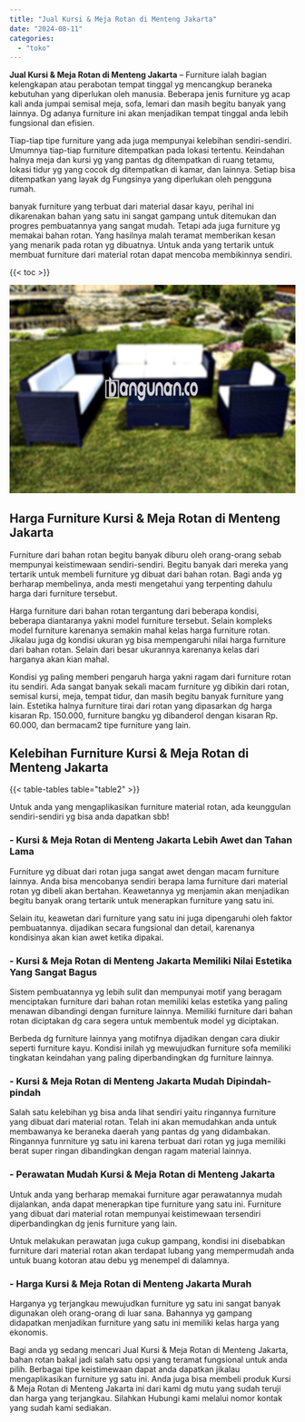 ```yaml
---
title: "Jual Kursi & Meja Rotan di Menteng Jakarta"
date: "2024-08-11"
categories: 
  - "toko"
---
```


**Jual Kursi & Meja Rotan di Menteng Jakarta** – Furniture ialah bagian kelengkapan atau perabotan tempat tinggal yg mencangkup beraneka kebutuhan yang diperlukan oleh manusia. Beberapa jenis furniture yg acap kali anda jumpai semisal meja, sofa, lemari dan masih begitu banyak yang lainnya. Dg adanya furniture ini akan menjadikan tempat tinggal anda lebih fungsional dan efisien.

Tiap-tiap tipe furniture yang ada juga mempunyai kelebihan sendiri-sendiri. Umumnya tiap-tiap furniture ditempatkan pada lokasi tertentu. Keindahan halnya meja dan kursi yg yang pantas dg ditempatkan di ruang tetamu, lokasi tidur yg yang cocok dg ditempatkan di kamar, dan lainnya. Setiap bisa ditempatkan yang layak dg Fungsinya yang diperlukan oleh pengguna rumah.

banyak furniture yang terbuat dari material dasar kayu, perihal ini dikarenakan bahan yang satu ini sangat gampang untuk ditemukan dan progres pembuatannya yang sangat mudah. Tetapi ada juga furniture yg memakai bahan rotan. Yang hasilnya malah teramat memberikan kesan yang menarik pada rotan yg dibuatnya. Untuk anda yang tertarik untuk membuat furniture dari material rotan dapat mencoba membikinnya sendiri.

{{< toc >}}

![Jual Kursi & Meja Rotan di Menteng Jakarta](/images/kursi-meja-rotan-murah47.png)

## Harga Furniture Kursi & Meja Rotan di Menteng Jakarta

Furniture dari bahan rotan begitu banyak diburu oleh orang-orang sebab mempunyai keistimewaan sendiri-sendiri. Begitu banyak dari mereka yang tertarik untuk membeli furniture yg dibuat dari bahan rotan. Bagi anda yg berharap membelinya, anda mesti mengetahui yang terpenting dahulu harga dari furniture tersebut.

Harga furniture dari bahan rotan tergantung dari beberapa kondisi, beberapa diantaranya yakni model furniture tersebut. Selain kompleks model furniture karenanya semakin mahal kelas harga furniture rotan. Jikalau juga dg kondisi ukuran yg bisa mempengaruhi nilai harga furniture dari bahan rotan. Selain dari besar ukurannya karenanya kelas dari harganya akan kian mahal.

Kondisi yg paling memberi pengaruh harga yakni ragam dari furniture rotan itu sendiri. Ada sangat banyak sekali macam furniture yg dibikin dari rotan, semisal kursi, meja, tempat tidur, dan masih begitu banyak furniture yang lain. Estetika halnya furniture tirai dari rotan yang dipasarkan dg harga kisaran Rp. 150.000, furniture bangku yg dibanderol dengan kisaran Rp. 60.000, dan bermacam2 tipe furniture yang lain.

## Kelebihan Furniture Kursi & Meja Rotan di Menteng Jakarta

{{< table-tables table="table2" >}}

Untuk anda yang mengaplikasikan furniture material rotan, ada keunggulan sendiri-sendiri yg bisa anda dapatkan sbb!

### \- Kursi & Meja Rotan di Menteng Jakarta Lebih Awet dan Tahan Lama

Furniture yg dibuat dari rotan juga sangat awet dengan macam furniture lainnya. Anda bisa mencobanya sendiri berapa lama furniture dari material rotan yg dibeli akan bertahan. Keawetannya yg menjamin akan menjadikan begitu banyak orang tertarik untuk menerapkan furniture yang satu ini.

Selain itu, keawetan dari furniture yang satu ini juga dipengaruhi oleh faktor pembuatannya. dijadikan secara fungsional dan detail, karenanya kondisinya akan kian awet ketika dipakai.

### \- Kursi & Meja Rotan di Menteng Jakarta Memiliki Nilai Estetika Yang Sangat Bagus

Sistem pembuatannya yg lebih sulit dan mempunyai motif yang beragam menciptakan furniture dari bahan rotan memiliki kelas estetika yang paling menawan dibandingi dengan furniture lainnya. Memiliki furniture dari bahan rotan diciptakan dg cara segera untuk membentuk model yg diciptakan.

Berbeda dg furniture lainnya yang motifnya dijadikan dengan cara diukir seperti furniture kayu. Kondisi inilah yg mewujudkan furniture sofa memiliki tingkatan keindahan yang paling diperbandingkan dg furniture lainnya.

### \- Kursi & Meja Rotan di Menteng Jakarta Mudah Dipindah-pindah

Salah satu kelebihan yg bisa anda lihat sendiri yaitu ringannya furniture yang dibuat dari material rotan. Telah ini akan memudahkan anda untuk membawanya ke beraneka daerah yang pantas dg yang didambakan. Ringannya funrniture yg satu ini karena terbuat dari rotan yg juga memiliki berat super ringan dibandingkan dengan ragam material lainnya.

### \- Perawatan Mudah Kursi & Meja Rotan di Menteng Jakarta

Untuk anda yang berharap memakai furniture agar perawatannya mudah dijalankan, anda dapat menerapkan tipe furniture yang satu ini. Furniture yang dibuat dari material rotan mempunyai keistimewaan tersendiri diperbandingkan dg jenis furniture yang lain.

Untuk melakukan perawatan juga cukup gampang, kondisi ini disebabkan furniture dari material rotan akan terdapat lubang yang mempermudah anda untuk buang kotoran atau debu yg menempel di dalamnya.

### \- Harga Kursi & Meja Rotan di Menteng Jakarta Murah

Harganya yg terjangkau mewujudkan furniture yg satu ini sangat banyak digunakan oleh orang-orang di luar sana. Bahannya yg gampang didapatkan menjadikan furniture yang satu ini memiliki kelas harga yang ekonomis.

Bagi anda yg sedang mencari Jual Kursi & Meja Rotan di Menteng Jakarta, bahan rotan bakal jadi salah satu opsi yang teramat fungsional untuk anda pilih. Berbagai tipe keistimewaan dapat anda dapatkan jikalau mengaplikasikan furniture yg satu ini. Anda juga bisa membeli produk Kursi & Meja Rotan di Menteng Jakarta ini dari kami dg mutu yang sudah teruji dan harga yang terjangkau. Silahkan Hubungi kami melalui nomor kontak yang sudah kami sediakan.
